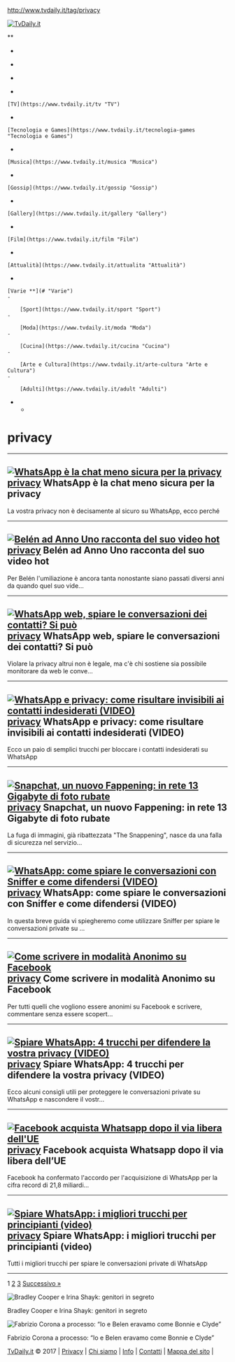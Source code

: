 http://www.tvdaily.it/tag/privacy

<span class="sr-only"></span> <span class="icon-bar"></span> <span class="icon-bar"></span> <span class="icon-bar"></span>
[![TvDaily.it](http://www.tvdaily.it/wp-content/themes/atn-daring/img/logo-tv-daily.png)](https://www.tvdaily.it/)

**

-   <a href="https://www.facebook.com/tvdaily.it" class="facebook"><em></em></a>
-   <a href="https://twitter.com/daringtodo" class="twitter"><em></em></a>
-   <a href="/feed" class="rss"><em></em></a>

-   

    [TV](https://www.tvdaily.it/tv "TV")
-   

    [Tecnologia e Games](https://www.tvdaily.it/tecnologia-games "Tecnologia e Games")
-   

    [Musica](https://www.tvdaily.it/musica "Musica")
-   

    [Gossip](https://www.tvdaily.it/gossip "Gossip")
-   

    [Gallery](https://www.tvdaily.it/gallery "Gallery")
-   

    [Film](https://www.tvdaily.it/film "Film")
-   

    [Attualità](https://www.tvdaily.it/attualita "Attualità")
-   

    [Varie **](# "Varie")
    -   

        [Sport](https://www.tvdaily.it/sport "Sport")
    -   

        [Moda](https://www.tvdaily.it/moda "Moda")
    -   

        [Cucina](https://www.tvdaily.it/cucina "Cucina")
    -   

        [Arte e Cultura](https://www.tvdaily.it/arte-cultura "Arte e Cultura")
    -   

        [Adulti](https://www.tvdaily.it/adult "Adulti")

-   -   

privacy
=======

------------------------------------------------------------------------

[<span class="maschera-immagine h67"> <img src="http://www.tvdaily.it/wp-content/uploads/2013/12/whatsapp-ios-7-314x200.jpg" title="WhatsApp è la chat meno sicura per la privacy" alt="WhatsApp è la chat meno sicura per la privacy" class="attachment-medium size-medium wp-post-image" sizes="(max-width: 314px) 100vw, 314px" srcset="http://www.tvdaily.it/wp-content/uploads/2013/12/whatsapp-ios-7-314x200.jpg 314w, http://www.tvdaily.it/wp-content/uploads/2013/12/whatsapp-ios-7.jpg 628w" /> </span> <span class="categoria cat-bg-color">privacy</span>](https://www.tvdaily.it/tecnologia-games/whatsapp-e-la-chat-meno-sicura-per-la-privacy.php) [](https://www.tvdaily.it/tecnologia-games/whatsapp-e-la-chat-meno-sicura-per-la-privacy.php)
WhatsApp è la chat meno sicura per la privacy
---------------------------------------------

La vostra privacy non è decisamente al sicuro su WhatsApp, ecco perché

------------------------------------------------------------------------

[<span class="maschera-immagine h67"> <img src="http://www.tvdaily.it/wp-content/uploads/2015/05/Belen-Rodriguez-AnnoUno-Video-Hot-303x200.jpg" title="Belén ad Anno Uno racconta del suo video hot" alt="Belén ad Anno Uno racconta del suo video hot" class="attachment-medium size-medium wp-post-image" sizes="(max-width: 303px) 100vw, 303px" srcset="http://www.tvdaily.it/wp-content/uploads/2015/05/Belen-Rodriguez-AnnoUno-Video-Hot-303x200.jpg 303w, http://www.tvdaily.it/wp-content/uploads/2015/05/Belen-Rodriguez-AnnoUno-Video-Hot-300x198.jpg 300w, http://www.tvdaily.it/wp-content/uploads/2015/05/Belen-Rodriguez-AnnoUno-Video-Hot.jpg 700w" /> </span> <span class="categoria cat-bg-color">privacy</span>](https://www.tvdaily.it/gossip/belen-ad-anno-uno-racconta-del-suo-video-hot.php) [](https://www.tvdaily.it/gossip/belen-ad-anno-uno-racconta-del-suo-video-hot.php)
Belén ad Anno Uno racconta del suo video hot
--------------------------------------------

Per Belén l'umiliazione è ancora tanta nonostante siano passati diversi anni da quando quel suo vide...

------------------------------------------------------------------------

[<span class="maschera-immagine h67"> <img src="http://www.tvdaily.it/wp-content/uploads/2015/01/whatsapp-doble-check-314x200.jpg" title="WhatsApp web, spiare le conversazioni dei contatti? Si può" alt="WhatsApp web, spiare le conversazioni dei contatti? Si può" class="attachment-medium size-medium wp-post-image" sizes="(max-width: 314px) 100vw, 314px" srcset="http://www.tvdaily.it/wp-content/uploads/2015/01/whatsapp-doble-check-314x200.jpg 314w, http://www.tvdaily.it/wp-content/uploads/2015/01/whatsapp-doble-check-300x191.jpg 300w, http://www.tvdaily.it/wp-content/uploads/2015/01/whatsapp-doble-check.jpg 628w" /> </span> <span class="categoria cat-bg-color">privacy</span>](https://www.tvdaily.it/tv/whatsapp-web-spiare-le-conversazioni-dei-contatti-si-puo.php) [](https://www.tvdaily.it/tv/whatsapp-web-spiare-le-conversazioni-dei-contatti-si-puo.php)
WhatsApp web, spiare le conversazioni dei contatti? Si può
----------------------------------------------------------

Violare la privacy altrui non è legale, ma c'è chi sostiene sia possibile monitorare da web le conve...

------------------------------------------------------------------------

[<span class="maschera-immagine h67"> <img src="http://www.tvdaily.it/wp-content/uploads/2013/12/whatsapp_hard-314x200.jpg" title="WhatsApp e privacy: come risultare invisibili ai contatti indesiderati (VIDEO)" alt="WhatsApp e privacy: come risultare invisibili ai contatti indesiderati (VIDEO)" class="attachment-medium size-medium wp-post-image" sizes="(max-width: 314px) 100vw, 314px" srcset="http://www.tvdaily.it/wp-content/uploads/2013/12/whatsapp_hard-314x200.jpg 314w, http://www.tvdaily.it/wp-content/uploads/2013/12/whatsapp_hard.jpg 628w" /> </span> <span class="categoria cat-bg-color">privacy</span>](https://www.tvdaily.it/gossip/whatsapp-privacy-come-risultare-invisibili-contatti-indesiderati-video.php) [](https://www.tvdaily.it/gossip/whatsapp-privacy-come-risultare-invisibili-contatti-indesiderati-video.php)
WhatsApp e privacy: come risultare invisibili ai contatti indesiderati (VIDEO)
------------------------------------------------------------------------------

Ecco un paio di semplici trucchi per bloccare i contatti indesiderati su WhatsApp

------------------------------------------------------------------------

[<span class="maschera-immagine h67"> <img src="http://www.tvdaily.it/wp-content/uploads/2014/10/SnapChat-350x189.jpg" title="Snapchat, un nuovo Fappening: in rete 13 Gigabyte di foto rubate" alt="Snapchat, un nuovo Fappening: in rete 13 Gigabyte di foto rubate" class="attachment-medium size-medium wp-post-image" sizes="(max-width: 350px) 100vw, 350px" srcset="http://www.tvdaily.it/wp-content/uploads/2014/10/SnapChat-350x189.jpg 350w, http://www.tvdaily.it/wp-content/uploads/2014/10/SnapChat-300x162.jpg 300w, http://www.tvdaily.it/wp-content/uploads/2014/10/SnapChat.jpg 584w" /> </span> <span class="categoria cat-bg-color">privacy</span>](https://www.tvdaily.it/gossip/snapchat-fappening-in-rete-13-gigabyte-foto-rubate.php) [](https://www.tvdaily.it/gossip/snapchat-fappening-in-rete-13-gigabyte-foto-rubate.php)
Snapchat, un nuovo Fappening: in rete 13 Gigabyte di foto rubate
----------------------------------------------------------------

La fuga di immagini, già ribattezzata "The Snappening", nasce da una falla di sicurezza nel servizio...

------------------------------------------------------------------------

[<span class="maschera-immagine h67"> <img src="http://www.tvdaily.it/wp-content/uploads/2013/10/whatsapp-314x200.jpg" title="WhatsApp: come spiare le conversazioni con Sniffer e come difendersi (VIDEO)" alt="WhatsApp: come spiare le conversazioni con Sniffer e come difendersi (VIDEO)" class="attachment-medium size-medium wp-post-image" sizes="(max-width: 314px) 100vw, 314px" srcset="http://www.tvdaily.it/wp-content/uploads/2013/10/whatsapp-314x200.jpg 314w, http://www.tvdaily.it/wp-content/uploads/2013/10/whatsapp.jpg 628w" /> </span> <span class="categoria cat-bg-color">privacy</span>](https://www.tvdaily.it/gossip/whatsapp-come-spiare-conversazioni-sniffer-come-difendersi-video.php) [](https://www.tvdaily.it/gossip/whatsapp-come-spiare-conversazioni-sniffer-come-difendersi-video.php)
WhatsApp: come spiare le conversazioni con Sniffer e come difendersi (VIDEO)
----------------------------------------------------------------------------

In questa breve guida vi spiegheremo come utilizzare Sniffer per spiare le conversazioni private su ...

------------------------------------------------------------------------

[<span class="maschera-immagine h67"> <img src="http://www.tvdaily.it/wp-content/uploads/2014/10/facebook-314x200.jpg" title="Come scrivere in modalità Anonimo su Facebook" alt="Come scrivere in modalità Anonimo su Facebook" class="attachment-medium size-medium wp-post-image" sizes="(max-width: 314px) 100vw, 314px" srcset="http://www.tvdaily.it/wp-content/uploads/2014/10/facebook-314x200.jpg 314w, http://www.tvdaily.it/wp-content/uploads/2014/10/facebook-300x191.jpg 300w, http://www.tvdaily.it/wp-content/uploads/2014/10/facebook.jpg 628w" /> </span> <span class="categoria cat-bg-color">privacy</span>](https://www.tvdaily.it/gossip/come-scrivere-in-modalita-anonimo-facebook.php) [](https://www.tvdaily.it/gossip/come-scrivere-in-modalita-anonimo-facebook.php)
Come scrivere in modalità Anonimo su Facebook
---------------------------------------------

Per tutti quelli che vogliono essere anonimi su Facebook e scrivere, commentare senza essere scopert...

------------------------------------------------------------------------

[<span class="maschera-immagine h67"> <img src="http://www.tvdaily.it/wp-content/uploads/2013/12/whatsapp_hard-314x200.jpg" title="Spiare WhatsApp: 4 trucchi per difendere la vostra privacy (VIDEO)" alt="Spiare WhatsApp: 4 trucchi per difendere la vostra privacy (VIDEO)" class="attachment-medium size-medium wp-post-image" sizes="(max-width: 314px) 100vw, 314px" srcset="http://www.tvdaily.it/wp-content/uploads/2013/12/whatsapp_hard-314x200.jpg 314w, http://www.tvdaily.it/wp-content/uploads/2013/12/whatsapp_hard.jpg 628w" /> </span> <span class="categoria cat-bg-color">privacy</span>](https://www.tvdaily.it/gossip/spiare-whatsapp-4-trucchi-per-difendere-vostra-privacy-video.php) [](https://www.tvdaily.it/gossip/spiare-whatsapp-4-trucchi-per-difendere-vostra-privacy-video.php)
Spiare WhatsApp: 4 trucchi per difendere la vostra privacy (VIDEO)
------------------------------------------------------------------

Ecco alcuni consigli utili per proteggere le conversazioni private su WhatsApp e nascondere il vostr...

------------------------------------------------------------------------

[<span class="maschera-immagine h67"> <img src="http://www.tvdaily.it/wp-content/uploads/2013/10/whatsapp-314x200.jpg" title="Facebook acquista Whatsapp dopo il via libera dell&#39;UE" alt="Facebook acquista Whatsapp dopo il via libera dell&#39;UE" class="attachment-medium size-medium wp-post-image" sizes="(max-width: 314px) 100vw, 314px" srcset="http://www.tvdaily.it/wp-content/uploads/2013/10/whatsapp-314x200.jpg 314w, http://www.tvdaily.it/wp-content/uploads/2013/10/whatsapp.jpg 628w" /> </span> <span class="categoria cat-bg-color">privacy</span>](https://www.tvdaily.it/gossip/facebook-acquista-whatsapp-dopo-via-libera-dellue.php) [](https://www.tvdaily.it/gossip/facebook-acquista-whatsapp-dopo-via-libera-dellue.php)
Facebook acquista Whatsapp dopo il via libera dell’UE
-----------------------------------------------------

Facebook ha confermato l'accordo per l'acquisizione di WhatsApp per la cifra record di 21,8 miliardi...

------------------------------------------------------------------------

[<span class="maschera-immagine h67"> <img src="http://www.tvdaily.it/wp-content/uploads/2013/03/whatsapp-windows-phone-8-app-out-0-318x200.jpg" title="Spiare WhatsApp: i migliori trucchi per principianti (video)" alt="Spiare WhatsApp: i migliori trucchi per principianti (video)" class="attachment-medium size-medium wp-post-image" sizes="(max-width: 318px) 100vw, 318px" srcset="http://www.tvdaily.it/wp-content/uploads/2013/03/whatsapp-windows-phone-8-app-out-0-318x200.jpg 318w, http://www.tvdaily.it/wp-content/uploads/2013/03/whatsapp-windows-phone-8-app-out-0.jpg 635w" /> </span> <span class="categoria cat-bg-color">privacy</span>](https://www.tvdaily.it/gossip/spiare-whatsapp-tutti-i-migliori-trucchi-per-principianti-video.php) [](https://www.tvdaily.it/gossip/spiare-whatsapp-tutti-i-migliori-trucchi-per-principianti-video.php)
Spiare WhatsApp: i migliori trucchi per principianti (video)
------------------------------------------------------------

Tutti i migliori trucchi per spiare le conversazioni private di WhatsApp

------------------------------------------------------------------------

<span class="page-numbers current">1</span> <a href="https://www.tvdaily.it/tag/privacy/page/2" class="page-numbers">2</a> <a href="https://www.tvdaily.it/tag/privacy/page/3" class="page-numbers">3</a> <a href="https://www.tvdaily.it/tag/privacy/page/2" class="next page-numbers">Successivo »</a>

<a href="https://www.tvdaily.it/gossip/bradley-cooper-e-irina-shayk-genitori-in-segreto.php" class="col-xs-12 articolo-associato"></a>
![Bradley Cooper e Irina Shayk: genitori in segreto](http://www.tvdaily.it/wp-content/uploads/2017/04/bradley-cooper-e-irina-shayk-e-nato-il-loro-primo-figlio-4-350x196.jpg)

Bradley Cooper e Irina Shayk: genitori in segreto

<a href="https://www.tvdaily.it/tv/fabrizio-corona-a-processo-io-e-belen-eravamo-come-bonnie-e-clyde.php" class="col-xs-12 articolo-associato"></a>
![Fabrizio Corona a processo: “Io e Belen eravamo come Bonnie e Clyde”](http://www.tvdaily.it/wp-content/uploads/2017/04/fabrizio-corona-e-belen-rodriguez-350x196.jpg)

Fabrizio Corona a processo: “Io e Belen eravamo come Bonnie e Clyde”

[TvDaily.it](http://www.tvdaily.it "TvDaily.it") © 2017 | [Privacy](http://www.tvdaily.it/privacy "Privacy") | [Chi siamo](https://www.tvdaily.it/about "Chi siamo") | [Info](http://www.tvdaily.it/chi-siamo "Info") | [Contatti](http://www.tvdaily.it/contatti "Contatti") | [Mappa del sito](http://www.tvdaily.it/mappa-del-sito "Mappa del sito") |



